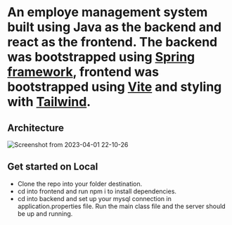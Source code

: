 # An employe management system built using Java as the backend and react as the frontend. The backend was bootstrapped using [Spring framework](https://start.spring.io/), frontend was bootstrapped using [Vite](https://vitejs.dev/guide/) and styling with [Tailwind](https://tailwindcss.com/docs/guides/nextjs). 

## Architecture

![Screenshot from 2023-04-01 22-10-26](https://user-images.githubusercontent.com/37347588/229312057-69da2619-c655-48e0-92a2-f0fdba80bab6.png)

## Get started on Local

- Clone the repo into your folder destination. 
- cd into frontend and run npm i to install dependencies. 
- cd into backend and set up your mysql connection in application.properties file. Run the main class file and the server should be up and running. 

